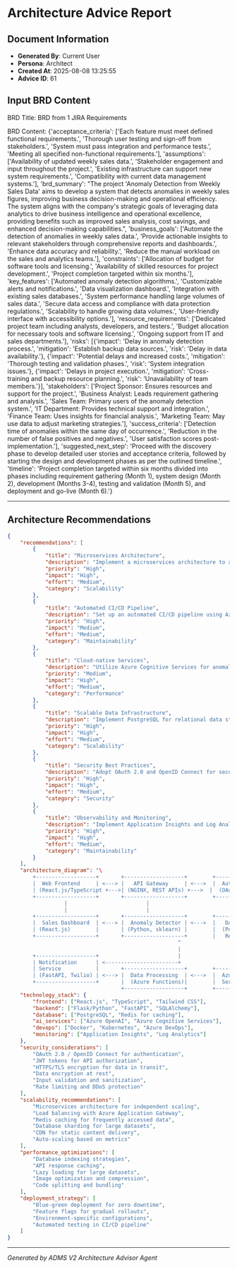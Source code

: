 # Architecture Advice Report

## Document Information
- **Generated By**: Current User
- **Persona**: Architect
- **Created At**: 2025-08-08 13:25:55
- **Advice ID**: 61

## Input BRD Content
BRD Title: BRD from 1 JIRA Requirements

BRD Content:
{'acceptance_criteria': ['Each feature must meet defined functional requirements.', 'Thorough user testing and sign-off from stakeholders.', 'System must pass integration and performance tests.', 'Meeting all specified non-functional requirements.'], 'assumptions': ['Availability of updated weekly sales data.', 'Stakeholder engagement and input throughout the project.', 'Existing infrastructure can support new system requirements.', 'Compatibility with current data management systems.'], 'brd_summary': "The project 'Anomaly Detection from Weekly Sales Data' aims to develop a system that detects anomalies in weekly sales figures, improving business decision-making and operational efficiency. The system aligns with the company's strategic goals of leveraging data analytics to drive business intelligence and operational excellence, providing benefits such as improved sales analysis, cost savings, and enhanced decision-making capabilities.", 'business_goals': ['Automate the detection of anomalies in weekly sales data.', 'Provide actionable insights to relevant stakeholders through comprehensive reports and dashboards.', 'Enhance data accuracy and reliability.', 'Reduce the manual workload on the sales and analytics teams.'], 'constraints': ['Allocation of budget for software tools and licensing.', 'Availability of skilled resources for project development.', 'Project completion targeted within six months.'], 'key_features': ['Automated anomaly detection algorithms.', 'Customizable alerts and notifications.', 'Data visualization dashboard.', 'Integration with existing sales databases.', 'System performance handling large volumes of sales data.', 'Secure data access and compliance with data protection regulations.', 'Scalability to handle growing data volumes.', 'User-friendly interface with accessibility options.'], 'resource_requirements': ['Dedicated project team including analysts, developers, and testers.', 'Budget allocation for necessary tools and software licensing.', 'Ongoing support from IT and sales departments.'], 'risks': [{'impact': 'Delay in anomaly detection process.', 'mitigation': 'Establish backup data sources.', 'risk': 'Delay in data availability.'}, {'impact': 'Potential delays and increased costs.', 'mitigation': 'Thorough testing and validation phases.', 'risk': 'System integration issues.'}, {'impact': 'Delays in project execution.', 'mitigation': 'Cross-training and backup resource planning.', 'risk': 'Unavailability of team members.'}], 'stakeholders': ['Project Sponsor: Ensures resources and support for the project.', 'Business Analyst: Leads requirement gathering and analysis.', 'Sales Team: Primary users of the anomaly detection system.', 'IT Department: Provides technical support and integration.', 'Finance Team: Uses insights for financial analysis.', 'Marketing Team: May use data to adjust marketing strategies.'], 'success_criteria': ['Detection time of anomalies within the same day of occurrence.', 'Reduction in the number of false positives and negatives.', 'User satisfaction scores post-implementation.'], 'suggested_next_step': 'Proceed with the discovery phase to develop detailed user stories and acceptance criteria, followed by starting the design and development phases as per the outlined timeline.', 'timeline': 'Project completion targeted within six months divided into phases including requirement gathering (Month 1), system design (Month 2), development (Months 3-4), testing and validation (Month 5), and deployment and go-live (Month 6).'}

---

## Architecture Recommendations
```json
{
    "recommendations": [
        {
            "title": "Microservices Architecture",
            "description": "Implement a microservices architecture to allow independent scaling, deployment, and management of different system components, such as anomaly detection algorithms, data visualization, and notification services.",
            "priority": "High",
            "impact": "High",
            "effort": "Medium",
            "category": "Scalability"
        },
        {
            "title": "Automated CI/CD Pipeline",
            "description": "Set up an automated CI/CD pipeline using Azure DevOps to ensure continuous integration, testing, and deployment. This will facilitate faster delivery and higher code quality through automated testing and deployment.",
            "priority": "High",
            "impact": "Medium",
            "effort": "Medium",
            "category": "Maintainability"
        },
        {
            "title": "Cloud-native Services",
            "description": "Utilize Azure Cognitive Services for anomaly detection and reporting features to leverage built-in AI/ML capabilities, reducing the time required to develop these features from scratch.",
            "priority": "Medium",
            "impact": "High",
            "effort": "Medium",
            "category": "Performance"
        },
        {
            "title": "Scalable Data Infrastructure",
            "description": "Implement PostgreSQL for relational data storage and Redis for caching frequently accessed data to ensure low-latency responses and handle large volumes of sales data efficiently.",
            "priority": "High",
            "impact": "High",
            "effort": "Medium",
            "category": "Scalability"
        },
        {
            "title": "Security Best Practices",
            "description": "Adopt OAuth 2.0 and OpenID Connect for secure authentication, JWT for API authorization, and HTTPS/TLS for data encryption in transit. Ensure data at rest is encrypted and utilize input validation to prevent security vulnerabilities.",
            "priority": "High",
            "impact": "High",
            "effort": "Medium",
            "category": "Security"
        },
        {
            "title": "Observability and Monitoring",
            "description": "Implement Application Insights and Log Analytics for comprehensive monitoring, logging, and alerting to quickly identify and rectify issues, ensuring system reliability and performance.",
            "priority": "High",
            "impact": "High",
            "effort": "Medium",
            "category": "Maintainability"
        }
    ],
    "architecture_diagram": "\
        +-------------------+       +-------------------+        +------------------+  \n\
        |  Web Frontend     | <---> |   API Gateway     | <--->  |  Auth Service    |  \n\
        | (React.js/TypeScript +--->| (NGINX, REST APIs) +--->  |  (OAuth2, JWT)   |  \n\
        +-------------------+       +-------------------+        +------------------+  \n\
                  |                         |                            |   \n\
                  |                         |                            |   \n\
        +-------------------+       +-------------------+        +------------------+  \n\
        |  Sales Dashboard  | <---> |  Anomaly Detector | <--->  |   Data Storage   |  \n\
        | (React.js)        |       | (Python, sklearn) |        |  (PostgreSQL,    |  \n\
        +-------------------+       +-------------------+        |   Redis)         |  \n\
                                                      ^                            |   \n\
                                                      |                            |   \n\
        +-------------------+                         |                            |   \n\
        | Notification      | <-----------------------+                            |   \n\
        | Service           |       +-------------------+        +------------------+  \n\
        | (FastAPI, Twilio) | <---> |  Data Processing  | <--->  |  Azure Cognitive |  \n\
        +-------------------+       |  (Azure Functions)|        |  Services        |  \n\
                                    +-------------------+        +------------------+  ",
    "technology_stack": {
        "frontend": ["React.js", "TypeScript", "Tailwind CSS"],
        "backend": ["Flask/Python", "FastAPI", "SQLAlchemy"],
        "database": ["PostgreSQL", "Redis for caching"],
        "ai_services": ["Azure OpenAI", "Azure Cognitive Services"],
        "devops": ["Docker", "Kubernetes", "Azure DevOps"],
        "monitoring": ["Application Insights", "Log Analytics"]
    },
    "security_considerations": [
        "OAuth 2.0 / OpenID Connect for authentication",
        "JWT tokens for API authorization",
        "HTTPS/TLS encryption for data in transit",
        "Data encryption at rest",
        "Input validation and sanitization",
        "Rate limiting and DDoS protection"
    ],
    "scalability_recommendations": [
        "Microservices architecture for independent scaling",
        "Load balancing with Azure Application Gateway",
        "Redis caching for frequently accessed data",
        "Database sharding for large datasets",
        "CDN for static content delivery",
        "Auto-scaling based on metrics"
    ],
    "performance_optimizations": [
        "Database indexing strategies",
        "API response caching",
        "Lazy loading for large datasets",
        "Image optimization and compression",
        "Code splitting and bundling"
    ],
    "deployment_strategy": [
        "Blue-green deployment for zero downtime",
        "Feature flags for gradual rollouts",
        "Environment-specific configurations",
        "Automated testing in CI/CD pipeline"
    ]
}
```

---

*Generated by ADMS V2 Architecture Advisor Agent*
